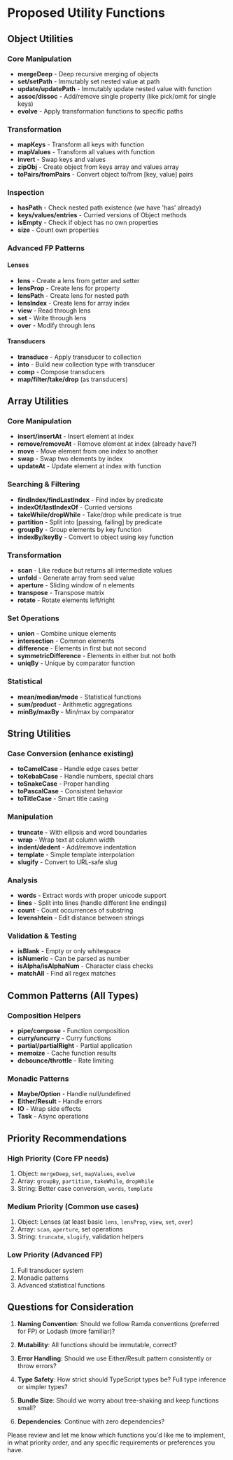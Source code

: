 # Proposed Utility Functions

## Object Utilities

### Core Manipulation
- **mergeDeep** - Deep recursive merging of objects
- **set/setPath** - Immutably set nested value at path
- **update/updatePath** - Immutably update nested value with function
- **assoc/dissoc** - Add/remove single property (like pick/omit for single keys)
- **evolve** - Apply transformation functions to specific paths

### Transformation
- **mapKeys** - Transform all keys with function
- **mapValues** - Transform all values with function  
- **invert** - Swap keys and values
- **zipObj** - Create object from keys array and values array
- **toPairs/fromPairs** - Convert object to/from [key, value] pairs

### Inspection
- **hasPath** - Check nested path existence (we have 'has' already)
- **keys/values/entries** - Curried versions of Object methods
- **isEmpty** - Check if object has no own properties
- **size** - Count own properties

### Advanced FP Patterns

#### Lenses
- **lens** - Create a lens from getter and setter
- **lensProp** - Create lens for property
- **lensPath** - Create lens for nested path
- **lensIndex** - Create lens for array index
- **view** - Read through lens
- **set** - Write through lens
- **over** - Modify through lens

#### Transducers
- **transduce** - Apply transducer to collection
- **into** - Build new collection type with transducer
- **comp** - Compose transducers
- **map/filter/take/drop** (as transducers)

## Array Utilities

### Core Manipulation
- **insert/insertAt** - Insert element at index
- **remove/removeAt** - Remove element at index (already have?)
- **move** - Move element from one index to another
- **swap** - Swap two elements by index
- **updateAt** - Update element at index with function

### Searching & Filtering
- **findIndex/findLastIndex** - Find index by predicate
- **indexOf/lastIndexOf** - Curried versions
- **takeWhile/dropWhile** - Take/drop while predicate is true
- **partition** - Split into [passing, failing] by predicate
- **groupBy** - Group elements by key function
- **indexBy/keyBy** - Convert to object using key function

### Transformation
- **scan** - Like reduce but returns all intermediate values
- **unfold** - Generate array from seed value
- **aperture** - Sliding window of n elements
- **transpose** - Transpose matrix
- **rotate** - Rotate elements left/right

### Set Operations
- **union** - Combine unique elements
- **intersection** - Common elements
- **difference** - Elements in first but not second
- **symmetricDifference** - Elements in either but not both
- **uniqBy** - Unique by comparator function

### Statistical
- **mean/median/mode** - Statistical functions
- **sum/product** - Arithmetic aggregations
- **minBy/maxBy** - Min/max by comparator

## String Utilities

### Case Conversion (enhance existing)
- **toCamelCase** - Handle edge cases better
- **toKebabCase** - Handle numbers, special chars
- **toSnakeCase** - Proper handling
- **toPascalCase** - Consistent behavior
- **toTitleCase** - Smart title casing

### Manipulation
- **truncate** - With ellipsis and word boundaries
- **wrap** - Wrap text at column width
- **indent/dedent** - Add/remove indentation
- **template** - Simple template interpolation
- **slugify** - Convert to URL-safe slug

### Analysis
- **words** - Extract words with proper unicode support
- **lines** - Split into lines (handle different line endings)
- **count** - Count occurrences of substring
- **levenshtein** - Edit distance between strings

### Validation & Testing
- **isBlank** - Empty or only whitespace
- **isNumeric** - Can be parsed as number
- **isAlpha/isAlphaNum** - Character class checks
- **matchAll** - Find all regex matches

## Common Patterns (All Types)

### Composition Helpers
- **pipe/compose** - Function composition
- **curry/uncurry** - Curry functions
- **partial/partialRight** - Partial application
- **memoize** - Cache function results
- **debounce/throttle** - Rate limiting

### Monadic Patterns
- **Maybe/Option** - Handle null/undefined
- **Either/Result** - Handle errors
- **IO** - Wrap side effects
- **Task** - Async operations

## Priority Recommendations

### High Priority (Core FP needs)
1. Object: `mergeDeep`, `set`, `mapValues`, `evolve`
2. Array: `groupBy`, `partition`, `takeWhile`, `dropWhile`
3. String: Better case conversion, `words`, `template`

### Medium Priority (Common use cases)
1. Object: Lenses (at least basic `lens`, `lensProp`, `view`, `set`, `over`)
2. Array: `scan`, `aperture`, set operations
3. String: `truncate`, `slugify`, validation helpers

### Low Priority (Advanced FP)
1. Full transducer system
2. Monadic patterns
3. Advanced statistical functions

## Questions for Consideration

1. **Naming Convention**: Should we follow Ramda conventions (preferred for FP) or Lodash (more familiar)?

2. **Mutability**: All functions should be immutable, correct?

3. **Error Handling**: Should we use Either/Result pattern consistently or throw errors?

4. **Type Safety**: How strict should TypeScript types be? Full type inference or simpler types?

5. **Bundle Size**: Should we worry about tree-shaking and keep functions small?

6. **Dependencies**: Continue with zero dependencies?

Please review and let me know which functions you'd like me to implement, in what priority order, and any specific requirements or preferences you have.